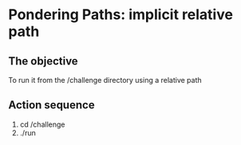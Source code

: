 # Pondering Paths: implicit relative path

## The objective

To run it from the /challenge directory using a relative path

## Action sequence

1. cd /challenge
2. ./run
